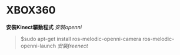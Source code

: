 # XBOX360
**安裝Kinect驅動程式**
*安裝openni*
> $sudo apt-get install ros-melodic-openni-camera ros-melodic-openni-launch
*安裝freenect*
